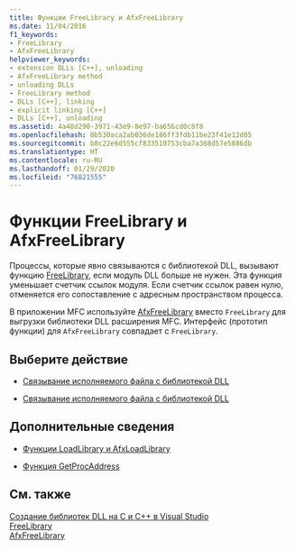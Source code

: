 ```yaml
---
title: Функции FreeLibrary и AfxFreeLibrary
ms.date: 11/04/2016
f1_keywords:
- FreeLibrary
- AfxFreeLibrary
helpviewer_keywords:
- extension DLLs [C++], unloading
- AfxFreeLibrary method
- unloading DLLs
- FreeLibrary method
- DLLs [C++], linking
- explicit linking [C++]
- DLLs [C++], unloading
ms.assetid: 4a48d290-3971-43e9-8e97-ba656cd0c8f8
ms.openlocfilehash: 0b530aca2ab036de186ff3fdb11be23f41e12d05
ms.sourcegitcommit: b8c22e6d555cf833510753cba7a368d57e5886db
ms.translationtype: HT
ms.contentlocale: ru-RU
ms.lasthandoff: 01/29/2020
ms.locfileid: "76821555"
---
```

# <a name="freelibrary-and-afxfreelibrary"></a>Функции FreeLibrary и AfxFreeLibrary

Процессы, которые явно связываются с библиотекой DLL, вызывают функцию [FreeLibrary](/windows/win32/api/libloaderapi/nf-libloaderapi-freelibrary), если модуль DLL больше не нужен. Эта функция уменьшает счетчик ссылок модуля. Если счетчик ссылок равен нулю, отменяется его сопоставление с адресным пространством процесса.

В приложении MFC используйте [AfxFreeLibrary](../mfc/reference/application-information-and-management.md#afxfreelibrary) вместо `FreeLibrary` для выгрузки библиотеки DLL расширения MFC. Интерфейс (прототип функции) для `AfxFreeLibrary` совпадает с `FreeLibrary`.

## <a name="what-do-you-want-to-do"></a>Выберите действие

- [Связывание исполняемого файла с библиотекой DLL](linking-an-executable-to-a-dll.md#linking-implicitly)

- [Связывание исполняемого файла с библиотекой DLL](linking-an-executable-to-a-dll.md#determining-which-linking-method-to-use)

## <a name="what-do-you-want-to-know-more-about"></a>Дополнительные сведения

- [Функции LoadLibrary и AfxLoadLibrary](loadlibrary-and-afxloadlibrary.md)

- [Функция GetProcAddress](getprocaddress.md)

## <a name="see-also"></a>См. также

[Создание библиотек DLL на C и C++ в Visual Studio](dlls-in-visual-cpp.md)\
[FreeLibrary](/windows/win32/api/libloaderapi/nf-libloaderapi-freelibrary)\
[AfxFreeLibrary](../mfc/reference/application-information-and-management.md#afxfreelibrary)
